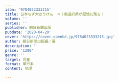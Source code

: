 ```yaml
---
isbn: '9784023333215'
title: 日本ちず大ぼうけん　４７都道府県が記憶に残る！
volume: ''
series: ''
publisher: 朝日新聞出版
pubdate: '2020-04-20'
cover: 'https://cover.openbd.jp/9784023333215.jpg'
author: 朝日新聞出版編／著
description: ''
price: '1200'
genre: ''
target: 児童
format: 単行本
content: 地理

---
```

